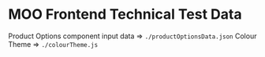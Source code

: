 # MOO Frontend Technical Test Data

Product Options component input data => `./productOptionsData.json`
Colour Theme => `./colourTheme.js`
